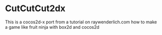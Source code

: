 CutCutCut2dx
============

This is a cocos2d-x port from a tutorial on raywenderlich.com how to make a game like fruit ninja with box2d and cocos2d